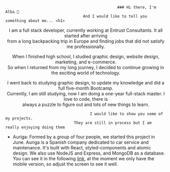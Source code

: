                                                      ### Hi there, I'm Alba 👋 
                                      And I would like to tell you something about me... <h1>
                                      
 <p align="center"> I am a full stack developer, currently working at Entrust Consultants. It all started after arriving </br>
from a long backpacking trip in Europe and finding jobs that did not satisfy me professionally.</p>
  
  <p align="center"> When I finished high school, I studied graphic design, website design, marketing, and e-commerce.</br>
So when I returned from my long journey, I decided to continue growing in the exciting world of technology.</p>

 <p align="center">  I went back to studying graphic design, to update my knowledge and did a full five-month Bootcamp.</br>
Currently, I am still studying, now I am doing a one-year full-stack master. I love to code, there is </br>
always a puzzle to figure out and lots of new things to learn.</p>

                                         I would like to show you some of my projects. 
                                  They are still in process but I am really enjoying doing them


- Auriga: Formed by a group of four people, we started this project in June. Auriga is a Spanish company dedicated to car service and maintenance.
It's built with React, styled-components and atomic design. We also use NodeJS and Express, and MongoDB as a database. You can see it in the following <a href="https://auriga-app.herokuapp.com/" target="_blank">link</a>, at the moment we only have the mobile version, so adjust the screen to see it well.

